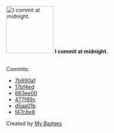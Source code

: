 <img src="https://github.com/my-badges/my-badges/blob/master/src/all-badges/time-of-commit/midnight-commits.png?raw=true" alt="I commit at midnight." title="I commit at midnight." width="128">
<strong>I commit at midnight.</strong>
<br><br>

Commits:

- <a href="https://github.com/expr-lang/expr/commit/7b890a13cc708ce5962a139edc4cca0000cacc87">7b890a1</a>
- <a href="https://github.com/google/zx/commit/17bf4ed3ee6fbbe84782fd166ca7dbdd7166b013">17bf4ed</a>
- <a href="https://github.com/google/zx/commit/663ee004525ad10070d166014367e2426f830478">663ee00</a>
- <a href="https://github.com/antonmedv/fx/commit/477f89c783f0290fa5c30f272ec42da841038163">477f89c</a>
- <a href="https://github.com/google/zx/commit/d5aa01b6789f1f6e4d5356feae00dfc8cae43a04">d5aa01b</a>
- <a href="https://github.com/antonmedv/fx/commit/f47c8e8c677ff0e2ef6acaabc6c0f7e1da2eac3b">f47c8e8</a>


Created by <a href="https://github.com/my-badges/my-badges">My Badges</a>